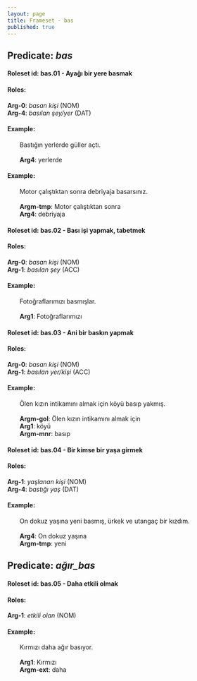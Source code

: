 ```yaml
---
layout: page
title: Frameset - bas
published: true
---
```

<h2>Predicate: <i>bas</i></h2>
<h4>Roleset id: bas.01 - Ayağı bir yere basmak<br>
<h4>Roles:</h4>
<b>Arg-0</b>: <i>basan kişi</i>  (NOM) <br>
<b>Arg-4</b>: <i>basılan şey/yer</i>  (DAT) <br>
<h4>Example:</h4>
&emsp;&emsp;Bastığın yerlerde güller açtı.<br><br>
&emsp;&emsp;<b>Arg4</b>:  yerlerde<br>

<h4>Example:</h4>
&emsp;&emsp;Motor çalıştıktan sonra debriyaja basarsınız.<br><br>
&emsp;&emsp;<b>Argm-tmp</b>:  Motor çalıştıktan sonra<br>
&emsp;&emsp;<b>Arg4</b>:  debriyaja<br>

<h4>Roleset id: bas.02 - Bası işi yapmak, tabetmek<br>
<h4>Roles:</h4>
<b>Arg-0</b>: <i>basan kişi</i>  (NOM) <br>
<b>Arg-1</b>: <i>basılan şey</i>  (ACC) <br>
<h4>Example:</h4>
&emsp;&emsp;Fotoğraflarımızı basmışlar.<br><br>
&emsp;&emsp;<b>Arg1</b>:  Fotoğraflarımızı<br>

<h4>Roleset id: bas.03 - Ani bir baskın yapmak<br>
<h4>Roles:</h4>
<b>Arg-0</b>: <i>basan kişi</i>  (NOM) <br>
<b>Arg-1</b>: <i>basılan yer/kişi</i>  (ACC) <br>
<h4>Example:</h4>
&emsp;&emsp;Ölen kızın intikamını almak için köyü basıp yakmış.<br><br>
&emsp;&emsp;<b>Argm-gol</b>:  Ölen kızın intikamını almak için<br>
&emsp;&emsp;<b>Arg1</b>:  köyü<br>
&emsp;&emsp;<b>Argm-mnr</b>:  basıp<br>

<h4>Roleset id: bas.04 - Bir kimse bir yaşa girmek<br>
<h4>Roles:</h4>
<b>Arg-1</b>: <i>yaşlanan kişi</i>  (NOM) <br>
<b>Arg-4</b>: <i>bastığı yaş</i>  (DAT) <br>
<h4>Example:</h4>
&emsp;&emsp;On dokuz yaşına yeni basmış, ürkek ve utangaç bir kızdım.<br><br>
&emsp;&emsp;<b>Arg4</b>:  On dokuz yaşına<br>
&emsp;&emsp;<b>Argm-tmp</b>:  yeni<br>

<h2>Predicate: <i>ağır_bas</i></h2>
<h4>Roleset id: bas.05 - Daha etkili olmak<br>
<h4>Roles:</h4>
<b>Arg-1</b>: <i>etkili olan</i>  (NOM) <br>
<h4>Example:</h4>
&emsp;&emsp;Kırmızı daha ağır basıyor.<br><br>
&emsp;&emsp;<b>Arg1</b>:  Kırmızı<br>
&emsp;&emsp;<b>Argm-ext</b>:  daha<br>

